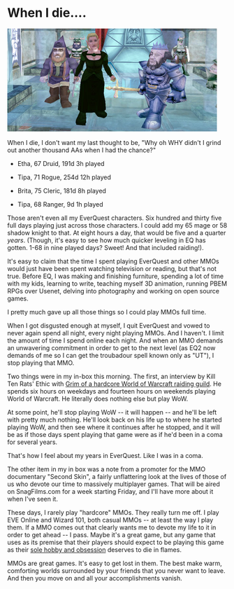 # When I die....

![Whoa, didn't expect to find the Dain up when I took this screenie...](../uploads/2009/08/eqgame-2009-08-05-19-48-14-80.jpg "Whoa, didn't expect to find the Dain up when I took this screenie...")

When I die, I don't want my last thought to be, "Why oh WHY didn't I grind out another thousand AAs when I had the chance?"


 * Etha, 67 Druid, 191d 3h played

 * Tipa, 71 Rogue, 254d 12h played

 * Brita, 75 Cleric, 181d 8h played

 * Tipa, 68 Ranger, 9d 1h played




Those aren't even all my EverQuest characters. Six hundred and thirty five full days playing just across those characters. I could add my 65 mage or 58 shadow knight to that. At eight hours a day, that would be five and a quarter *years*. (Though, it's easy to see how much quicker leveling in EQ has gotten. 1-68 in nine played days? Sweet! And that included raiding!).

It's easy to claim that the time I spent playing EverQuest and other MMOs would just have been spent watching television or reading, but that's not true. Before EQ, I was making and finishing furniture, spending a lot of time with my kids, learning to write, teaching myself 3D animation, running PBEM RPGs over Usenet, delving into photography and working on open source games.

I pretty much gave up all those things so I could play MMOs full time.

When I got disgusted enough at myself, I quit EverQuest and vowed to never again spend all night, every night playing MMOs. And I haven't. I limit the amount of time I spend online each night. And when an MMO demands an unwavering commitment in order to get to the next level (as EQ2 now demands of me so I can get the troubadour spell known only as "UT"), I stop playing that MMO.

Two things were in my in-box this morning. The first, an interview by Kill Ten Rats' Ethic with [Grim of a hardcore World of Warcraft raiding guild](http://www.killtenrats.com/2009/08/06/hard-core-brother-the-next-interview/). He spends six hours on weekdays and fourteen hours on weekends playing World of Warcraft. He literally does nothing else but play WoW.

At some point, he'll stop playing WoW -- it will happen -- and he'll be left with pretty much nothing. He'll look back on his life up to where he started playing WoW, and then see where it continues after he stopped, and it will be as if those days spent playing that game were as if he'd been in a coma for several years.

That's how I feel about my years in EverQuest. Like I was in a coma.

The other item in my in box was a note from a promoter for the MMO documentary "Second Skin", a fairly unflattering look at the lives of those of us who devote our time to massively multiplayer games. That will be aired on SnagFilms.com for a week starting Friday, and I'll have more about it when I've seen it.

These days, I rarely play "hardcore" MMOs. They really turn me off. I play EVE Online and Wizard 101, both casual MMOs -- at least the way I play them. If a MMO comes out that clearly wants me to devote my life to it in order to get ahead -- I pass. Maybe it's a great game, but any game that uses as its premise that their players should expect to be playing this game as their [sole hobby and obsession](http://www.mmorpg.com/gamelist.cfm?game=239&feature=1309&bhcp=1) deserves to die in flames.

MMOs are great games. It's easy to get lost in them. The best make warm, comforting worlds surrounded by your friends that you never want to leave. And then you move on and all your accomplishments vanish.

